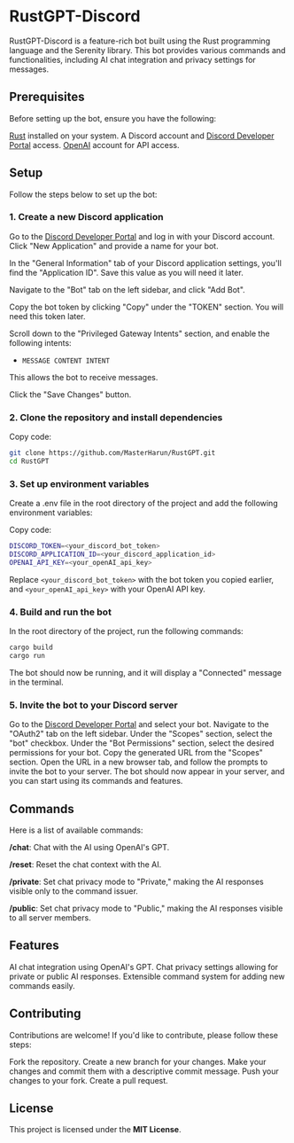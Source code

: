 # **RustGPT-Discord**
RustGPT-Discord is a feature-rich bot built using the Rust programming language and the Serenity library. This bot provides various commands and functionalities, including AI chat integration and privacy settings for messages.

## **Prerequisites**
Before setting up the bot, ensure you have the following:

[Rust](https://www.rust-lang.org/tools/install) installed on your system.
A Discord account and [Discord Developer Portal](https://discord.com/developers/applications) access.
[OpenAI](https://beta.openai.com/signup/) account for API access.

## **Setup**
Follow the steps below to set up the bot:

### **1**. **Create a new Discord application**
Go to the [Discord Developer Portal](https://discord.com/developers/applications) and log in with your Discord account.
Click "New Application" and provide a name for your bot.

In the "General Information" tab of your Discord application settings, you'll find the "Application ID". Save this value as you will need it later.

Navigate to the "Bot" tab on the left sidebar, and click "Add Bot".

Copy the bot token by clicking "Copy" under the "TOKEN" section. You will need this token later.

Scroll down to the "Privileged Gateway Intents" section, and enable the following intents:

- `MESSAGE CONTENT INTENT`

This allows the bot to receive messages.

Click the "Save Changes" button.
### **2**. **Clone the repository and install dependencies**
Copy code:
```sh
git clone https://github.com/MasterHarun/RustGPT.git
cd RustGPT
```

### **3**. **Set up environment variables**
Create a .env file in the root directory of the project and add the following environment variables:

Copy code:
```sh
DISCORD_TOKEN=<your_discord_bot_token>
DISCORD_APPLICATION_ID=<your_discord_application_id>
OPENAI_API_KEY=<your_openAI_api_key>
```

Replace `<your_discord_bot_token>` with the bot token you copied earlier, and `<your_openAI_api_key>` with your OpenAI API key.

### **4**. **Build and run the bot**
In the root directory of the project, run the following commands:

```sh
cargo build
cargo run
```
The bot should now be running, and it will display a "Connected" message in the terminal.

### **5**. **Invite the bot to your Discord server**
Go to the [Discord Developer Portal](https://discord.com/developers/applications) and select your bot.
Navigate to the "OAuth2" tab on the left sidebar.
Under the "Scopes" section, select the "bot" checkbox.
Under the "Bot Permissions" section, select the desired permissions for your bot.
Copy the generated URL from the "Scopes" section.
Open the URL in a new browser tab, and follow the prompts to invite the bot to your server.
The bot should now appear in your server, and you can start using its commands and features.

## **Commands**
Here is a list of available commands:

**/chat**: Chat with the AI using OpenAI's GPT.

**/reset**: Reset the chat context with the AI.

**/private**: Set chat privacy mode to "Private," making the AI responses visible only to the command issuer.

**/public**: Set chat privacy mode to "Public," making the AI responses visible to all server members.

## **Features**
AI chat integration using OpenAI's GPT.
Chat privacy settings allowing for private or public AI responses.
Extensible command system for adding new commands easily.

## **Contributing**
Contributions are welcome! If you'd like to contribute, please follow these steps:

Fork the repository.
Create a new branch for your changes.
Make your changes and commit them with a descriptive commit message.
Push your changes to your fork.
Create a pull request.

## **License**
This project is licensed under the **MIT License**.